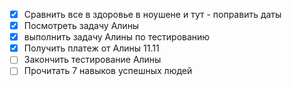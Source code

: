 - [x] Сравнить все в здоровье в ноушене и тут - поправить даты
- [x] Посмотреть задачу Алины
- [x] выполнить задачу Алины по тестированию
- [x] Получить платеж от Алины 11.11
- [ ] Закончить тестирование Алины
- [ ] Прочитать 7 навыков успешных людей
